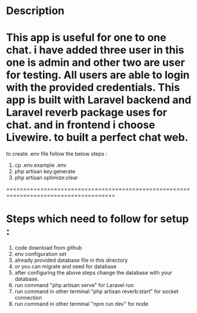 Description 
===================================
This app is useful for one to one chat.
i have added three user in this one is admin and other two are user for testing. 
All users are able to login with the provided credentials. 
This app is built with Laravel backend and Laravel reverb package uses for chat. and in frontend i choose Livewire. to built a perfect chat web.
======================================================================================

to create .env file follow the below steps :
1. cp .env.example .env
2. php artisan key:generate
3. php artisan optimize:clear

======================================================================================

Steps which need to follow for setup :
====================================================================
1. code download from github 
2. env configuration set 
3. already provided database file in this directory 
4. or you can migrate and seed for database 
5. after configuring the above steps change the database with your database.
6. run command "php artisan serve" for Laravel run 
7. run command in other terminal "php artisan reverb:start" for socket connection
8. run command in other terminal "npm run dev" for node 
